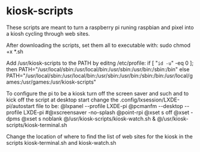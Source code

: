 # kiosk-scripts
These scripts are meant to turn a raspberry pi runing raspbian and pixel into a kiosh cycling through web sites.

After downloading the scripts, set them all to executable with:
  sudo chmod +x *.sh

Add /usr/kiosk-scripts to the PATH by editng /etc/profile:
  if [ "`id -u`" -eq 0 ]; then
    PATH="/usr/local/sbin:/usr/local/bin:/usr/sbin:/usr/bin:/sbin:/bin"
  else
    PATH="/usr/local/sbin:/usr/local/bin:/usr/sbin:/usr/bin:/sbin:/bin:/usr/local/games:/usr/games:/usr/kiosk-scripts"

To configure the pi to be a kiosk turn off the screen saver and such and to kick off the script at desktop start 
change the .config/lxsession/LXDE-pi/autostart file to be:
  @lxpanel --profile LXDE-pi
  @pcmanfm --desktop --profile LXDE-pi
  #@xscreensaver -no-splash
  @point-rpi
  @xset s off
  @xset -dpms
  @xset s noblank
  @/usr/kiosk-scripts/kiosk-watch.sh &
  @/usr/kiosk-scripts/kiosk-terminal.sh

Change the location of where to find the list of web sites for the kiosk in the scripts kiosk-terminal.sh and kiosk-watch.sh
